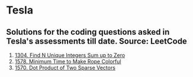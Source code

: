 # Tesla

Solutions for the coding questions asked in Tesla's assessments till date. Source: LeetCode
-------------------------------------------------------------------------------------------

1. [1304. Find N Unique Integers Sum up to Zero](https://leetcode.com/problems/find-n-unique-integers-sum-up-to-zero/description/)
2. [1578. Minimum Time to Make Rope Colorful](https://leetcode.com/problems/minimum-time-to-make-rope-colorful/)
3. [1570. Dot Product of Two Sparse Vectors](https://leetcode.com/problems/dot-product-of-two-sparse-vectors/)
